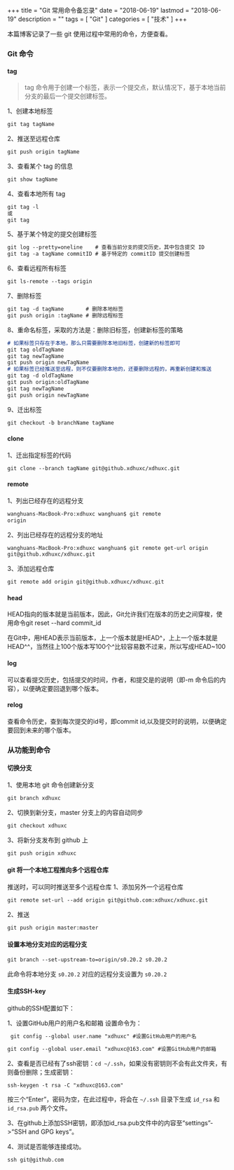 +++
title = "Git 常用命令备忘录"
date = "2018-06-19"
lastmod = "2018-06-19"
description = ""
tags = [
    "Git"
]
categories = [
     "技术"
]
+++

本篇博客记录了一些 git 使用过程中常用的命令，方便查看。

<!--more-->

### Git 命令

#### tag
> tag 命令用于创建一个标签，表示一个提交点，默认情况下，基于本地当前分支的最后一个提交创建标签。

1、创建本地标签
```markdown
git tag tagName
```

2、推送至远程仓库
```markdown
git push origin tagName
```

3、查看某个 tag 的信息
```markdown
git show tagName
```

4、查看本地所有 tag
```markdown
git tag -l
或
git tag
```

5、基于某个特定的提交创建标签
```markdown
git log --pretty=oneline    # 查看当前分支的提交历史，其中包含提交 ID
git tag -a tagName commitID # 基于特定的 commitID 提交创建标签
```

6、查看远程所有标签
```markdown
git ls-remote --tags origin
```

7、删除标签
```markdown
git tag -d tagName       # 删除本地标签
git push origin :tagName # 删除远程标签
```

8、重命名标签，采取的方法是：删除旧标签，创建新标签的策略
```markdown
# 如果标签只存在于本地，那么只需要删除本地旧标签，创建新的标签即可
git tag oldTagName
git tag newTagName
git push origin newTagName
# 如果标签已经推送至远程，则不仅要删除本地的，还要删除远程的，再重新创建和推送
git tag -d oldTagName
git push origin:oldTagName
git tag newTagName
git push origin newTagName
```

9、迁出标签
```markdown
git checkout -b branchName tagName
```

#### clone
1、迁出指定标签的代码
```markdown
git clone --branch tagName git@github.xdhuxc/xdhuxc.git
```

#### remote
1、列出已经存在的远程分支
```markdown
wanghuans-MacBook-Pro:xdhuxc wanghuan$ git remote
origin
```

2、列出已经存在的远程分支的地址
```markdown
wanghuans-MacBook-Pro:xdhuxc wanghuan$ git remote get-url origin
git@github.xdhuxc/xdhuxc.git
```

3、添加远程仓库
```markdown
git remote add origin git@github.xdhuxc/xdhuxc.git
```


#### head
HEAD指向的版本就是当前版本，因此，Git允许我们在版本的历史之间穿梭，使用命令git reset --hard commit_id

在Git中，用HEAD表示当前版本，上一个版本就是HEAD^，上上一个版本就是HEAD^^，当然往上100个版本写100个^比较容易数不过来，所以写成HEAD~100

#### log
可以查看提交历史，包括提交的时间，作者，和提交是的说明（即-m 命令后的内容），以便确定要回退到哪个版本。

#### relog
查看命令历史，查到每次提交的id号，即commit id,以及提交时的说明，以便确定要回到未来的哪个版本。


### 从功能到命令
#### 切换分支
1、使用本地 git 命令创建新分支
```markdown
git branch xdhuxc
```

2、切换到新分支，master 分支上的内容自动同步
```markdown
git checkout xdhuxc
```

3、将新分支发布到 github 上
```markdown
git push origin xdhuxc
```

#### git 将一个本地工程推向多个远程仓库
推送时，可以同时推送至多个远程仓库
1、添加另外一个远程仓库
```markdown
git remote set-url --add origin git@github.com:xdhuxc/xdhuxc.git
```
2、推送
```markdown
git push origin master:master
```

#### 设置本地分支对应的远程分支 
```markdown
git branch --set-upstream-to=origin/s0.20.2 s0.20.2
```
此命令将本地分支 `s0.20.2` 对应的远程分支设置为 `s0.20.2`

#### 生成SSH-key
github的SSH配置如下：

1、设置GitHub用户的用户名和邮箱
设置命令为：
```markdown
 git config --global user.name "xdhuxc" #设置GitHub用户的用户名

git config --global user.email "xdhuxc@163.com" #设置GitHub用户的邮箱
```
2、查看是否已经有了ssh密钥：`cd ~/.ssh`，如果没有密钥则不会有此文件夹，有则备份删除；生成密钥：
```markdown
ssh-keygen -t rsa -C "xdhuxc@163.com"
```
按三个“Enter”，密码为空，在此过程中，将会在 `~/.ssh` 目录下生成 `id_rsa` 和 `id_rsa.pub` 两个文件。

3、在github上添加SSH密钥，即添加id_rsa.pub文件中的内容至“settings”->“SSH and GPG keys”。

4、测试是否能够连接成功。
```markdown
ssh git@github.com
```
